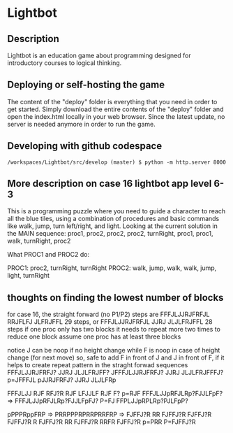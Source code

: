# Lightbot
## Description
Lightbot is an education game about programming designed for introductory courses to logical thinking.
## Deploying or self-hosting the game
The content of the "deploy" folder is everything that you need in order to get started. Simply download the entire contents of the "deploy" folder and open the index.html locally in your web browser. Since the latest update, no server is needed anymore in order to run the game.

## Developing with github codespace
```
/workspaces/Lightbot/src/develop (master) $ python -m http.server 8000
```

## More description on case 16 lightbot app level 6-3
This is a programming puzzle where you need to guide a character to reach all the blue tiles, using a combination of procedures and basic commands like walk, jump, turn left/right, and light.
Looking at the current solution in the MAIN sequence:
proc1, proc2, proc2, proc2, turnRight, proc1, proc1, walk, turnRight, proc2

What PROC1 and PROC2 do:

PROC1: proc2, turnRight, turnRight
PROC2: walk, jump, walk, walk, jump, light, turnRight


## thoughts on finding the lowest number of blocks 
for case 16, the straight forward (no P1/P2) steps are
FFFJLJJRJFRFJL RRJFLFJ JLFRJFFL 29 steps, or 
FFFJLJJRJFRFJL JJRJ    JLJLFRJFFL 28 steps
if one proc only has two blocks it needs to repeat more two times to reduce one block
assume one proc has at least three blocks

notice J can be noop if no height change while F is noop in case of height change (for next move)
so, safe to add F in front of J and J in front of F, if it helps to create repeat pattern in the straght forwad sequences
FFFJLJJRJFRFJ? JJRJ    JLJLFRJFF?
JFFFJLJJRJFRFJ? JJRJ    JLJLFRJFFFJ?
p=JFFFJL
pJJRJFRFJ? JJRJ    JLJLFRp

FFFJLJJ RJF RFJ?R RJF LFJJLF RJF F?
p=RJF
FFFJLJJpRFJLRp?FJJLFpF? =>
FFFJLJJpRFJLRp?FJJLFpFJ?
P=FJ FFPLJJpRPLRp?PJLFpP?

pPPPRppFRP => PRRPPPRPRRPRRFRP => FJFFJ?R RR FJFFJ?R FJFFJ?R FJFFJ?R R FJFFJ?R RR FJFFJ?R RRFR FJFFJ?R
p=PRR
P=FJFFJ?R

